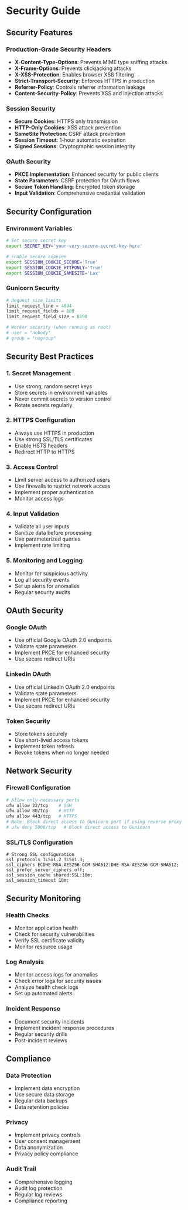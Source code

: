 # Security Guide

## Security Features

### Production-Grade Security Headers
- **X-Content-Type-Options**: Prevents MIME type sniffing attacks
- **X-Frame-Options**: Prevents clickjacking attacks
- **X-XSS-Protection**: Enables browser XSS filtering
- **Strict-Transport-Security**: Enforces HTTPS in production
- **Referrer-Policy**: Controls referrer information leakage
- **Content-Security-Policy**: Prevents XSS and injection attacks

### Session Security
- **Secure Cookies**: HTTPS only transmission
- **HTTP-Only Cookies**: XSS attack prevention
- **SameSite Protection**: CSRF attack prevention
- **Session Timeout**: 1-hour automatic expiration
- **Signed Sessions**: Cryptographic session integrity

### OAuth Security
- **PKCE Implementation**: Enhanced security for public clients
- **State Parameters**: CSRF protection for OAuth flows
- **Secure Token Handling**: Encrypted token storage
- **Input Validation**: Comprehensive credential validation

## Security Configuration

### Environment Variables
```bash
# Set secure secret key
export SECRET_KEY='your-very-secure-secret-key-here'

# Enable secure cookies
export SESSION_COOKIE_SECURE='True'
export SESSION_COOKIE_HTTPONLY='True'
export SESSION_COOKIE_SAMESITE='Lax'
```

### Gunicorn Security
```python
# Request size limits
limit_request_line = 4094
limit_request_fields = 100
limit_request_field_size = 8190

# Worker security (when running as root)
# user = "nobody"
# group = "nogroup"
```

## Security Best Practices

### 1. Secret Management
- Use strong, random secret keys
- Store secrets in environment variables
- Never commit secrets to version control
- Rotate secrets regularly

### 2. HTTPS Configuration
- Always use HTTPS in production
- Use strong SSL/TLS certificates
- Enable HSTS headers
- Redirect HTTP to HTTPS

### 3. Access Control
- Limit server access to authorized users
- Use firewalls to restrict network access
- Implement proper authentication
- Monitor access logs

### 4. Input Validation
- Validate all user inputs
- Sanitize data before processing
- Use parameterized queries
- Implement rate limiting

### 5. Monitoring and Logging
- Monitor for suspicious activity
- Log all security events
- Set up alerts for anomalies
- Regular security audits

## OAuth Security

### Google OAuth
- Use official Google OAuth 2.0 endpoints
- Validate state parameters
- Implement PKCE for enhanced security
- Use secure redirect URIs

### LinkedIn OAuth
- Use official LinkedIn OAuth 2.0 endpoints
- Validate state parameters
- Implement PKCE for enhanced security
- Use secure redirect URIs

### Token Security
- Store tokens securely
- Use short-lived access tokens
- Implement token refresh
- Revoke tokens when no longer needed

## Network Security

### Firewall Configuration
```bash
# Allow only necessary ports
ufw allow 22/tcp    # SSH
ufw allow 80/tcp    # HTTP
ufw allow 443/tcp   # HTTPS
# Note: Block direct access to Gunicorn port if using reverse proxy
# ufw deny 5000/tcp   # Block direct access to Gunicorn
```

### SSL/TLS Configuration
```nginx
# Strong SSL configuration
ssl_protocols TLSv1.2 TLSv1.3;
ssl_ciphers ECDHE-RSA-AES256-GCM-SHA512:DHE-RSA-AES256-GCM-SHA512;
ssl_prefer_server_ciphers off;
ssl_session_cache shared:SSL:10m;
ssl_session_timeout 10m;
```

## Security Monitoring

### Health Checks
- Monitor application health
- Check for security vulnerabilities
- Verify SSL certificate validity
- Monitor resource usage

### Log Analysis
- Monitor access logs for anomalies
- Check error logs for security issues
- Analyze health check logs
- Set up automated alerts

### Incident Response
- Document security incidents
- Implement incident response procedures
- Regular security drills
- Post-incident reviews

## Compliance

### Data Protection
- Implement data encryption
- Use secure data storage
- Regular data backups
- Data retention policies

### Privacy
- Implement privacy controls
- User consent management
- Data anonymization
- Privacy policy compliance

### Audit Trail
- Comprehensive logging
- Audit log protection
- Regular log reviews
- Compliance reporting

